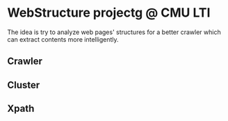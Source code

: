 # WebStructure projectg @ CMU LTI
The idea is try to analyze web pages' structures for a better crawler which can extract contents more intelligently.
## Crawler


## Cluster

## Xpath
